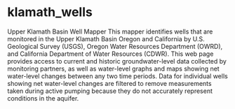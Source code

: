 # klamath_wells
Upper Klamath Basin Well Mapper
This mapper identifies wells that are monitored in the Upper Klamath Basin Oregon and California by U.S. Geological Survey (USGS), Oregon Water Resources Department (OWRD), and California Department of Water Resources (CDWR). This web page provides access to current and historic groundwater-level data collected by monitoring partners, as well as water-level graphs and maps showing net water-level changes between any two time periods. Data for individual wells showing net water-level changes are filtered to remove measurements taken during active pumping because they do not accurately represent conditions in the aquifer. 

